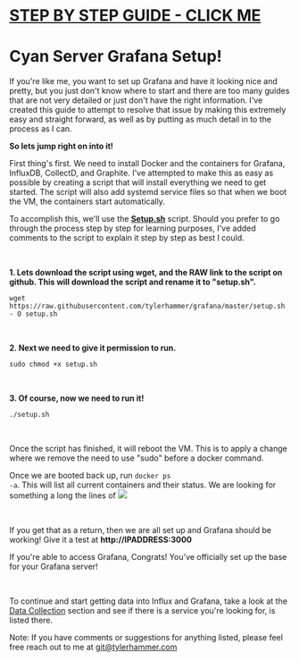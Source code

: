# [STEP BY STEP GUIDE - CLICK ME](http://cyanlab.io/grafana-the-absolute-beginners-guide/)

# Cyan Server Grafana Setup!

If you're like me, you want to set up Grafana and have it looking nice and pretty, but you just don't know where to start and there are too many guides that are not very detailed or just don't have the right information. I've created this guide to attempt to resolve that issue by making this extremely easy and straight forward, as well as by putting as much detail in to the process as I can. 

**So lets jump right on into it!**

First thing's first. We need to install Docker and the containers for Grafana, InfluxDB, CollectD, and Graphite. I've attempted to make this as easy as possible by creating a script that will install everything we need to get started. The script will also add systemd service files so that when we boot the VM, the containers start automatically. 

To accomplish this, we'll use the <html><strong><a href="https://github.com/tylerhammer/grafana/blob/master/setup.sh">Setup.sh</a></strong></html> script. Should you prefer to go through the process step by step for learning purposes, I've added comments to the script to explain it step by step as best I could. 

<html></br></html>

**1. Lets download the script using wget, and the RAW link to the script on github. This will download the script and rename it to "setup.sh".**
```
wget https://raw.githubusercontent.com/tylerhammer/grafana/master/setup.sh - O setup.sh
```

<html></br></html>

**2. Next we need to give it permission to run.**
```
sudo chmod +x setup.sh
```

<html></br></html>

**3. Of course, now we need to run it!**
```
./setup.sh
```

<html></br></html>

Once the script has finished, it will reboot the VM. This is to apply a change where we remove the need to use "sudo" before a docker command. 

Once we are booted back up, run <html><code>docker ps -a</code></html>. This will list all current containers and their status. We are looking for something a long the lines of ![](http://i.imgur.com/s7tKUf9.png)

<html></br></html>

If you get that as a return, then we are all set up and Grafana should be working! Give it a test at <html><strong>http://IPADDRESS:3000</strong></html>

If you're able to access Grafana, Congrats! You've officially set up the base for your Grafana server!

<html></br></html>

To continue and start getting data into Influx and Grafana, take a look at the [Data Collection](https://github.com/tylerhammer/grafana/tree/master/Data%20Collection) section and see if there is a service you're looking for, is listed there. 

Note: If you have comments or suggestions for anything listed, please feel free reach out to me at git@tylerhammer.com
